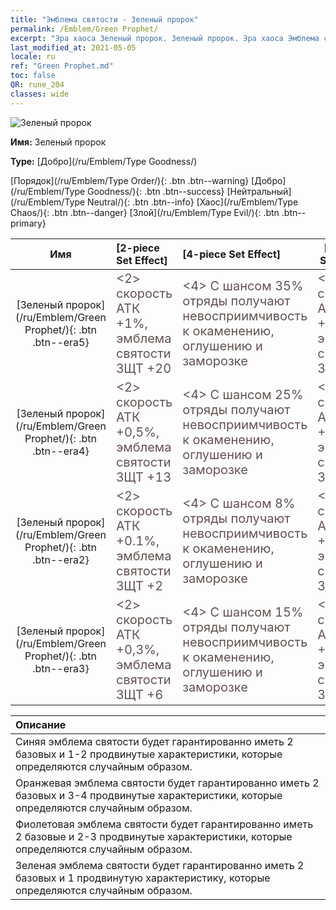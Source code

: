 ```yaml
---
title: "Эмблема святости - Зеленый пророк"
permalink: /Emblem/Green Prophet/
excerpt: "Эра хаоса Зеленый пророк. Зеленый пророк. Эра хаоса Эмблема святости Зеленый пророк. Эра хаоса Добро Зеленый пророк"
last_modified_at: 2021-05-05
locale: ru
ref: "Green Prophet.md"
toc: false
QR: rune_204
classes: wide
---
```


  ![Зеленый пророк](/images/r/rune_icon_204.png)

 **Имя:** Зеленый пророк

 **Type:** [Добро](/ru/Emblem/Type Goodness/)

  [Порядок](/ru/Emblem/Type Order/){: .btn .btn--warning}   [Добро](/ru/Emblem/Type Goodness/){: .btn .btn--success}   [Нейтральный](/ru/Emblem/Type Neutral/){: .btn .btn--info}   [Хаос](/ru/Emblem/Type Chaos/){: .btn .btn--danger}   [Злой](/ru/Emblem/Type Evil/){: .btn .btn--primary} 

  |  Имя    | [2-piece Set Effect] | [4-piece Set Effect] | [6-piece Set Effect]  | 
  |:-----------------------:|:-------------------|:-----------------|----------------| 
  | [Зеленый пророк](/ru/Emblem/Green Prophet/){: .btn .btn--era5} | <span style="color: #645252;font-size:20px">&lt;2&gt; скорость АТК +1%, эмблема святости ЗЩТ +20</span> | <span style="color: #645252;font-size:20px">&lt;4&gt; С шансом 35% отряды получают невосприимчивость к окаменению, оглушению и заморозке</span> | <span style="color: #645252;font-size:20px">&lt;6&gt; скорость АТК +2%, эмблема святости ЗЩТ +55</span> | 
  | [Зеленый пророк](/ru/Emblem/Green Prophet/){: .btn .btn--era4} | <span style="color: #645252;font-size:20px">&lt;2&gt; скорость АТК +0,5%, эмблема святости ЗЩТ +13</span> | <span style="color: #645252;font-size:20px">&lt;4&gt; С шансом 25% отряды получают невосприимчивость к окаменению, оглушению и заморозке</span> | <span style="color: #645252;font-size:20px">&lt;6&gt; скорость АТК +1,5%, эмблема святости ЗЩТ +30</span> | 
  | [Зеленый пророк](/ru/Emblem/Green Prophet/){: .btn .btn--era2} | <span style="color: #645252;font-size:20px">&lt;2&gt; скорость АТК +0.1%, эмблема святости ЗЩТ +2</span> | <span style="color: #645252;font-size:20px">&lt;4&gt; С шансом 8% отряды получают невосприимчивость к окаменению, оглушению и заморозке</span> | <span style="color: #645252;font-size:20px">&lt;6&gt; скорость АТК +0.2%, эмблема святости ЗЩТ +6</span> | 
  | [Зеленый пророк](/ru/Emblem/Green Prophet/){: .btn .btn--era3} | <span style="color: #645252;font-size:20px">&lt;2&gt; скорость АТК +0,3%, эмблема святости ЗЩТ +6</span> | <span style="color: #645252;font-size:20px">&lt;4&gt; С шансом 15% отряды получают невосприимчивость к окаменению, оглушению и заморозке</span> | <span style="color: #645252;font-size:20px">&lt;6&gt; скорость АТК +0,7%, эмблема святости ЗЩТ +16</span> | 

  |         Описание            | 
  |:-------------------------------|
  | Синяя эмблема святости будет гарантированно иметь 2 базовых и 1-2 продвинутые характеристики, которые определяются случайным образом. |
  | Оранжевая эмблема святости будет гарантированно иметь 2 базовых и 3-4 продвинутые характеристики, которые определяются случайным образом. |
  | Фиолетовая эмблема святости будет гарантированно иметь 2 базовые и 2-3 продвинутые характеристики, которые определяются случайным образом. |
  | Зеленая эмблема святости будет гарантированно иметь 2 базовых и 1 продвинутую характеристику, которые определяются случайным образом. |
